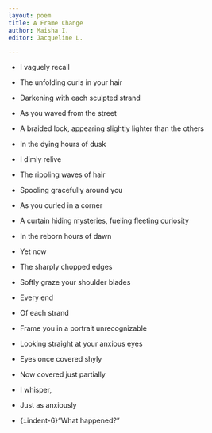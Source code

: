 ```yaml
---
layout: poem
title: A Frame Change
author: Maisha I.
editor: Jacqueline L.

---
```

* I vaguely recall
* The unfolding curls in your hair
* Darkening with each sculpted strand
* As you waved from the street
* A braided lock, appearing slightly lighter than the others
* In the dying hours of dusk

* I dimly relive
* The rippling waves of hair
* Spooling gracefully around you
* As you curled in a corner
* A curtain hiding mysteries, fueling fleeting curiosity
* In the reborn hours of dawn

* Yet now

* The sharply chopped edges
* Softly graze your shoulder blades
* Every end
* Of each strand
* Frame you in a portrait unrecognizable

* Looking straight at your anxious eyes
* Eyes once covered shyly
* Now covered just partially
* I whisper,
* Just as anxiously
* {:.indent-6}“What happened?”
